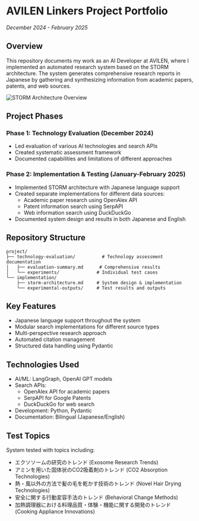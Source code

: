 # AVILEN Linkers Project Portfolio
*December 2024 - February 2025*

## Overview
This repository documents my work as an AI Developer at AVILEN, where I implemented an automated research system based on the STORM architecture. The system generates comprehensive research reports in Japanese by gathering and synthesizing information from academic papers, patents, and web sources.

![STORM Architecture Overview](/images/storm-architecture.png)

## Project Phases

### Phase 1: Technology Evaluation (December 2024)
- Led evaluation of various AI technologies and search APIs
- Created systematic assessment framework
- Documented capabilities and limitations of different approaches

### Phase 2: Implementation & Testing (January-February 2025)
- Implemented STORM architecture with Japanese language support
- Created separate implementations for different data sources:
  * Academic paper research using OpenAlex API
  * Patent information search using SerpAPI
  * Web information search using DuckDuckGo
- Documented system design and results in both Japanese and English

## Repository Structure
```
project/
├── technology-evaluation/          # Technology assessment documentation
│   ├── evaluation-summary.md      # Comprehensive results
│   └── experiments/              # Individual test cases
└── implementation/
    ├── storm-architecture.md     # System design & implementation
    └── experimental-outputs/     # Test results and outputs
```

## Key Features
- Japanese language support throughout the system
- Modular search implementations for different source types
- Multi-perspective research approach
- Automated citation management
- Structured data handling using Pydantic

## Technologies Used
- AI/ML: LangGraph, OpenAI GPT models
- Search APIs:
  * OpenAlex API for academic papers
  * SerpAPI for Google Patents
  * DuckDuckGo for web search
- Development: Python, Pydantic
- Documentation: Bilingual (Japanese/English)

## Test Topics
System tested with topics including:
- エクソソームの研究のトレンド (Exosome Research Trends)
- アミンを用いた固体状のCO2吸着剤のトレンド (CO2 Absorption Technologies)
- 熱・風以外の方法で髪の毛を乾かす技術のトレンド (Novel Hair Drying Technologies)
- 安全に関する行動変容手法のトレンド (Behavioral Change Methods)
- 加熱調理器における料理品質・体験・機能に関する開発のトレンド (Cooking Appliance Innovations)
